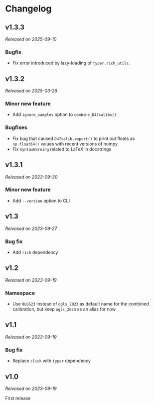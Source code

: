 # Changelog

## v1.3.3
*Released on 2025-09-10*

### Bugfix
* Fix error introduced by lazy-loading of `typer.rich_utils`.

## v1.3.2
*Released on 2025-03-26*

### Minor new feature
* Add `ignore_samples` option to `combine_D47calibs()`

### Bugfixes
* Fix bug that caused `D47calib.export()` to print out floats as `np.float64()` values with recent versions of numpy
* Fix `SyntaxWarning` related to LaTeX in docstrings

## v1.3.1
*Released on 2023-09-30*

### Minor new feature
* Add `--version` option to CLI

## v1.3
*Released on 2023-09-27*

### Bug fix
* Add `rich` dependency

## v1.2
*Released on 2023-09-19*

### Namespace
* Use `OLGS23` instead of `ogls_2023` as default name for the combined calibration, but keep `ogls_2023` as an alias for now.

## v1.1
*Released on 2023-09-19*

### Bug fix
* Replace `click` with `typer` dependency

## v1.0
*Released on 2023-09-19*

First release